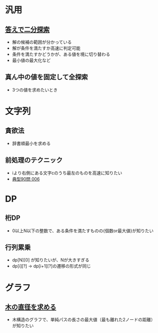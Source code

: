 # 汎用
## [答えで二分探索](library/util.md#めぐる式)
- 解の候補の範囲が分かっている
- 解が条件を満たすか高速に判定可能
- 条件を満たすかどうかが、ある値を境に切り替わる
- 最小値の最大化など

## 真ん中の値を固定して全探索
- 3つの値を求めたいとき

# 文字列
## 貪欲法
- 辞書順最小を求める

## 前処理のテクニック
- iより右側にある文字cのうち最左のものを高速に知りたい
- [典型90問 006](study/typical90/006.cpp)

# DP
## 桁DP
- 0以上N以下の整数で、ある条件を満たすものの{個数or最大値}が知りたい

## 行列累乗
- dp[N][0] が知りたいが、Nが大きすぎる
- dp[i][?] -> dp[i+1][?]の遷移の形式が同じ

# グラフ
## [木の直径を求める](study/typical90/003.cpp)
- 木構造のグラフで、単純パスの長さの最大値（最も離れた2ノードの距離）が知りたい